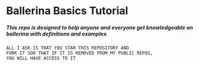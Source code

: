 # Ballerina Basics Tutorial

##### This repo is designed to help anyone and everyone get knowledgeable on ballerina with definitions and examples

```
ALL I ASK IS THAT YOU STAR THIS REPOSITORY AND 
FORK IT SOO THAT IF IT IS REMOVED FROM MY PUBLIC REPOS, 
YOU WILL HAVE ACCESS TO IT
```
